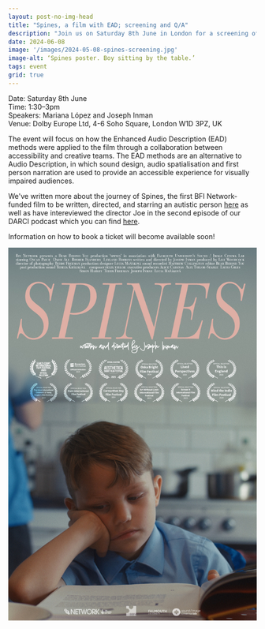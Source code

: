 ```yaml
---
layout: post-no-img-head
title: "Spines, a film with EAD; screening and Q/A"
description: "Join us on Saturday 8th June in London for a screening of the short film Spines, written and directed by Joseph Inman, followed by a Q/A."
date: 2024-06-08
image: '/images/2024-05-08-spines-screening.jpg'
image-alt: ‘Spines poster. Boy sitting by the table.’
tags: event
grid: true
---
```


Date: Saturday 8th June  
Time: 1:30–3pm  
Speakers: Mariana López and Joseph Inman  
Venue: Dolby Europe Ltd, 4-6 Soho Square, London W1D 3PZ, UK  

The event will focus on how the Enhanced Audio Description (EAD) methods were applied to the film through a collaboration between accessibility and creative teams. The EAD methods are an alternative to Audio Description, in which sound design, audio spatialisation and first person narration are used to provide an accessible experience for visually impaired audiences.

We've written more about the journey of Spines, the first BFI Network-funded film to be written, directed, and starring an autistic person [here](neurodiverse-talent-and-crew) as well as have intereviewed the director Joe in the second episode of our DARCI podcast which you can find [here](darci-02).

Information on how to book a ticket will become available soon!

![Spines poster. Boy sitting by the table.](../images/2024-05-08-spines-screening-2.jpg)
  